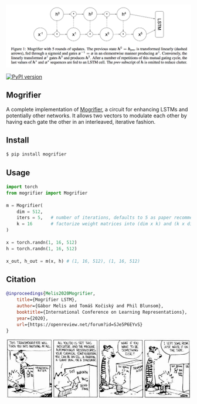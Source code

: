 <img src="./mogrifier.png" width="600px"></img>

[![PyPI version](https://badge.fury.io/py/mogrifier.svg)](https://badge.fury.io/py/mogrifier)

## Mogrifier

A complete implementation of <a href="https://openreview.net/forum?id=SJe5P6EYvS">Mogrifier</a>, a circuit for enhancing LSTMs and potentially other networks. It allows two vectors to modulate each other by having each gate the other in an interleaved, iterative fashion.

## Install

```bash
$ pip install mogrifier
```

## Usage

```python
import torch
from mogrifier import Mogrifier

m = Mogrifier(
    dim = 512,
    iters = 5,   # number of iterations, defaults to 5 as paper recommended for LSTM
    k = 16       # factorize weight matrices into (dim x k) and (k x dim)
)

x = torch.randn(1, 16, 512)
h = torch.randn(1, 16, 512)

x_out, h_out = m(x, h) # (1, 16, 512), (1, 16, 512)
```

## Citation

```bibtex
@inproceedings{Melis2020Mogrifier,
    title={Mogrifier LSTM},
    author={Gábor Melis and Tomáš Kočiský and Phil Blunsom},
    booktitle={International Conference on Learning Representations},
    year={2020},
    url={https://openreview.net/forum?id=SJe5P6EYvS}
}
```

<img src="./transmogrifier.jpg" width="700px"></img>